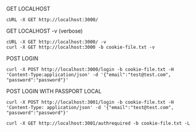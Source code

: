 GET LOCALHOST

```
cURL -X GET http://localhost:3000/
```

GET LOCALHOST -v (verbose)

```
cURL -X GET http://localhost:3000/ -v
curl -X GET http://localhost:3000 -b cookie-file.txt -v

```

POST LOGIN

```
curl -X POST http://localhost:3000/login -b cookie-file.txt -H 'Content-Type:application/json' -d '{"email":"test@test.com", "password":"password"}'
```

POST LOGIN WITH PASSPORT LOCAL

```
curl -X POST http://localhost:3001/login -b cookie-file.txt -H 'Content-Type: application/json' -d '{"email":"test@test.com", "password":"password"}'

curl -X GET http://localhost:3001/authrequired -b cookie-file.txt -L
```
